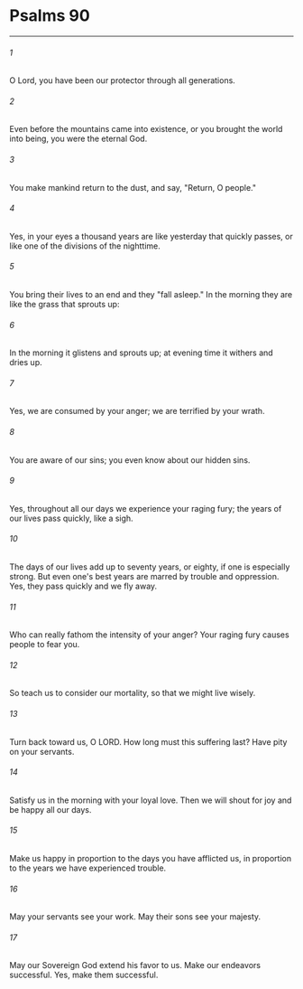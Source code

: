# Psalms 90
***



###### 1 
O Lord, you have been our protector through all generations. 

###### 2 
Even before the mountains came into existence, or you brought the world into being, you were the eternal God. 

###### 3 
You make mankind return to the dust, and say, "Return, O people." 

###### 4 
Yes, in your eyes a thousand years are like yesterday that quickly passes, or like one of the divisions of the nighttime. 

###### 5 
You bring their lives to an end and they "fall asleep." In the morning they are like the grass that sprouts up: 

###### 6 
In the morning it glistens and sprouts up; at evening time it withers and dries up. 

###### 7 
Yes, we are consumed by your anger; we are terrified by your wrath. 

###### 8 
You are aware of our sins; you even know about our hidden sins. 

###### 9 
Yes, throughout all our days we experience your raging fury; the years of our lives pass quickly, like a sigh. 

###### 10 
The days of our lives add up to seventy years, or eighty, if one is especially strong. But even one's best years are marred by trouble and oppression. Yes, they pass quickly and we fly away. 

###### 11 
Who can really fathom the intensity of your anger? Your raging fury causes people to fear you. 

###### 12 
So teach us to consider our mortality, so that we might live wisely. 

###### 13 
Turn back toward us, O LORD. How long must this suffering last? Have pity on your servants. 

###### 14 
Satisfy us in the morning with your loyal love. Then we will shout for joy and be happy all our days. 

###### 15 
Make us happy in proportion to the days you have afflicted us, in proportion to the years we have experienced trouble. 

###### 16 
May your servants see your work. May their sons see your majesty. 

###### 17 
May our Sovereign God extend his favor to us. Make our endeavors successful. Yes, make them successful.
